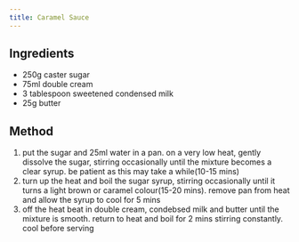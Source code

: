```yaml
---
title: Caramel Sauce
---
```


## Ingredients

-   250g caster sugar
-   75ml double cream
-   3 tablespoon sweetened condensed milk
-   25g butter

## Method

1.  put the sugar and 25ml water in a pan. on a very low heat, gently dissolve the sugar, stirring occasionally until the mixture becomes a clear syrup. be patient as this may take a while(10-15 mins)
2.  turn up the heat and boil the sugar syrup, stirring occasionally until it turns a light brown or caramel colour(15-20 mins). remove pan from heat and allow the syrup to cool for 5 mins
3.  off the heat beat in double cream, condebsed milk and butter until the mixture is smooth. return to heat and boil for 2 mins stirring constantly. cool before serving
